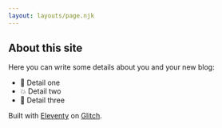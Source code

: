 ```yaml
---
layout: layouts/page.njk
---
```


## About this site

Here you can write some details about you and your new blog: 

- 🎉 Detail one
- 💥 Detail two
- 🌈 Detail three

Built with [Eleventy](https://www.11ty.dev/) on [Glitch](https://glitch.com/).
